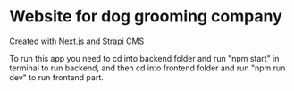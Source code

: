 # Website for dog grooming company
Created with Next.js and Strapi CMS

To run this app you need to cd into backend folder and run "npm start" in terminal to run backend, and then cd into frontend folder and run "npm run dev" to run frontend part. 

